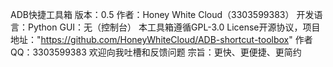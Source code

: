 ADB快捷工具箱 版本：0.5 作者：Honey White Cloud（3303599383）
开发语言：Python
GUI：无（控制台）
本工具箱遵循GPL-3.0 License开源协议，项目地址："https://github.com/HoneyWhiteCloud/ADB-shortcut-toolbox"
作者QQ：3303599383
欢迎向我吐槽和反馈问题
宗旨：更快、更便捷、更简约
